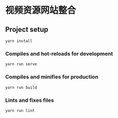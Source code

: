 # 视频资源网站整合

## Project setup
```
yarn install
```

### Compiles and hot-reloads for development
```
yarn run serve
```

### Compiles and minifies for production
```
yarn run build
```

### Lints and fixes files
```
yarn run lint
```
